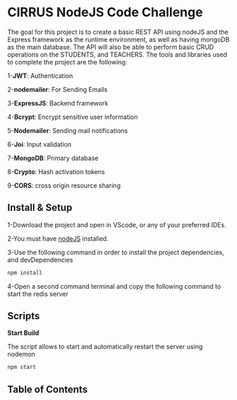 # CIRRUS NodeJS Code Challenge

The goal for this project is to create a basic REST API using nodeJS and the Express framework as the runtime environment, as well as having mongoDB as the main database. The API will also be able to perform basic CRUD operations on the STUDENTS, and TEACHERS.
The tools and libraries used to complete the project are the following:

1-**JWT**: Authentication

2-**nodemailer**: For Sending Emails

3-**ExpressJS**: Backend framework

4-**Bcrypt**: Encrypt sensitive user information

5-**Nodemailer**: Sending mail notifications

6-**Joi**: Input validation

7-**MongoDB**: Primary database

8-**Crypto**: Hash activation tokens

9-**CORS**: cross origin resource sharing

## Install & Setup

1-Download the project and open in VScode, or any of your preferred IDEs.

2-You must have [nodeJS](https://nodejs.org/en/download/) installed.

3-Use the following command in order to install the project dependencies, and devDependencies

```bash
npm install
```

4-Open a second command terminal and copy the following command to start the redis server

## Scripts

**Start Build**

The script allows to start and automatically restart the server using nodemon

```bash
npm start
```

## Table of Contents
